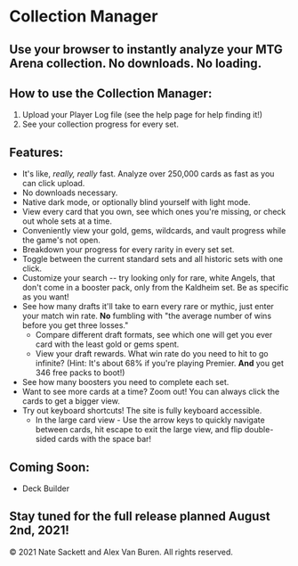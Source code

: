 # Collection Manager
## Use your browser to instantly analyze your MTG Arena collection. No downloads. No loading.

## How to use the Collection Manager:
1. Upload your Player Log file (see the help page for help finding it!)
2. See your collection progress for every set.

## Features:
* It's like, *really, really* fast. Analyze over 250,000 cards as fast as you can click upload.
* No downloads necessary.
* Native dark mode, or optionally blind yourself with light mode.
* View every card that you own, see which ones you're missing, or check out whole sets at a time.
* Conveniently view your gold, gems, wildcards, and vault progress while the game's not open.
* Breakdown your progress for every rarity in every set set.
* Toggle between the current standard sets and all historic sets with one click.
* Customize your search -- try looking only for rare, white Angels, that don't come in a booster pack, only from the Kaldheim set. Be as specific as you want!
* See how many drafts it'll take to earn every rare or mythic, just enter your match win rate. **No** fumbling with "the average number of wins before you get three losses."
    * Compare different draft formats, see which one will get you ever card with the least gold or gems spent.
    * View your draft rewards. What win rate do you need to hit to go infinite? (Hint: It's about 68% if you're playing Premier. **And** you get 346 free packs to boot!)
* See how many boosters you need to complete each set.
* Want to see more cards at a time? Zoom out! You can always click the cards to get a bigger view.
* Try out keyboard shortcuts! The site is fully keyboard accessible.
    * In the large card view - Use the arrow keys to quickly navigate between cards, hit escape to exit the large view, and flip double-sided cards with the space bar!

## Coming Soon:
* Deck Builder

## Stay tuned for the full release planned August 2nd, 2021!

© 2021 Nate Sackett and Alex Van Buren. All rights reserved.
